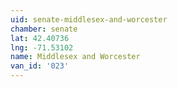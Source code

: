 ```yaml
---
uid: senate-middlesex-and-worcester
chamber: senate
lat: 42.40736
lng: -71.53102
name: Middlesex and Worcester
van_id: '023'
---
```

